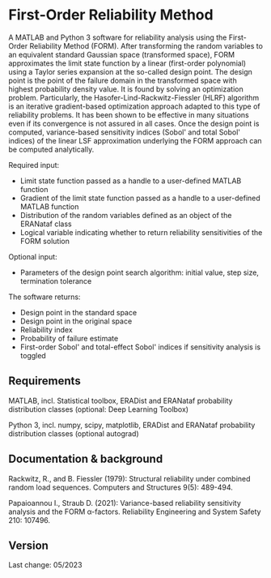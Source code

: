 # First-Order Reliability Method

A MATLAB and Python 3 software for reliability analysis using the First-Order Reliability Method (FORM). After transforming the random variables to an equivalent standard Gaussian space (transformed space), FORM approximates the limit state function by a linear (first-order polynomial) using a Taylor series expansion at the so-called design point. The design point is the point of the failure domain in the transformed space with highest probability density value. It is found by solving an optimization problem. Particularly, the Hasofer-Lind-Rackwitz-Fiessler (HLRF) algorithm is an iterative gradient-based optimization approach adapted to this type of reliability problems. It has been shown to be effective in many situations even if its convergence is not assured in all cases. Once the design point is computed, variance-based sensitivity indices (Sobol' and total Sobol' indices) of the linear LSF approximation underlying the FORM approach can be computed analytically.

Required input:

- Limit state function passed as a handle to a user-defined MATLAB function
- Gradient of the limit state function passed as a handle to a user-defined MATLAB function
- Distribution of the random variables defined as an object of the ERANataf class
- Logical variable indicating whether to return reliability sensitivities of the FORM solution

Optional input:

- Parameters of the design point search algorithm: initial value, step size, termination tolerance

The software returns:

- Design point in the standard space
- Design point in the original space
- Reliability index
- Probability of failure estimate
- First-order Sobol' and total-effect Sobol' indices if sensitivity analysis is toggled


## Requirements

MATLAB, incl. Statistical toolbox, ERADist and ERANataf probability distribution classes (optional: Deep Learning Toolbox)

Python 3, incl. numpy, scipy, matplotlib, ERADist and ERANataf probability distribution classes (optional autograd)

## Documentation & background

Rackwitz, R., and B. Fiessler (1979): Structural reliability under combined random load sequences. Computers and Structures 9(5): 489-494.

Papaioannou I., Straub D. (2021): Variance-based reliability sensitivity analysis and the FORM α-factors. Reliability Engineering and System Safety 210: 107496.


## Version

Last change: 05/2023

